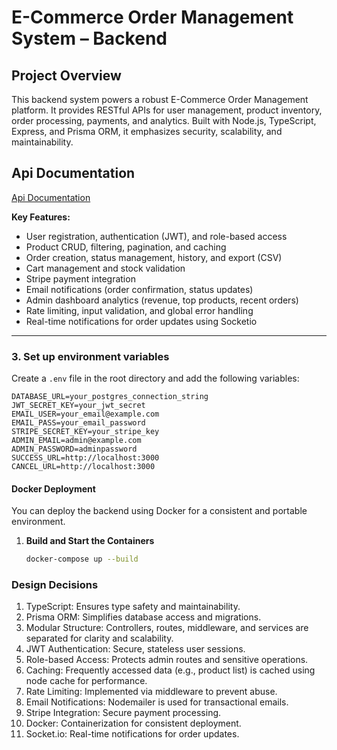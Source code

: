 # E-Commerce Order Management System – Backend

## Project Overview

This backend system powers a robust E-Commerce Order Management platform. It provides RESTful APIs for user management, product inventory, order processing, payments, and analytics. Built with Node.js, TypeScript, Express, and Prisma ORM, it emphasizes security, scalability, and maintainability.

## Api Documentation
[Api Documentation](https://documenter.getpostman.com/view/37843029/2sB2cd5yZS#774b12d5-d5e8-447e-a2a5-9ad21c39633d)

**Key Features:**
- User registration, authentication (JWT), and role-based access
- Product CRUD, filtering, pagination, and caching
- Order creation, status management, history, and export (CSV)
- Cart management and stock validation
- Stripe payment integration
- Email notifications (order confirmation, status updates)
- Admin dashboard analytics (revenue, top products, recent orders)
- Rate limiting, input validation, and global error handling
- Real-time notifications for order updates using Socketio

---

### 3. Set up environment variables

Create a `.env` file in the root directory and add the following variables:

```env
DATABASE_URL=your_postgres_connection_string
JWT_SECRET_KEY=your_jwt_secret
EMAIL_USER=your_email@example.com
EMAIL_PASS=your_email_password
STRIPE_SECRET_KEY=your_stripe_key
ADMIN_EMAIL=admin@example.com
ADMIN_PASSWORD=adminpassword
SUCCESS_URL=http://localhost:3000
CANCEL_URL=http://localhost:3000
```


#### Docker Deployment

You can deploy the backend using Docker for a consistent and portable environment.

1. **Build and Start the Containers**

   ```bash
   docker-compose up --build
   ```



### Design Decisions
1. TypeScript: Ensures type safety and maintainability.
2. Prisma ORM: Simplifies database access and migrations.
3. Modular Structure: Controllers, routes, middleware, and services are separated for clarity and scalability.
4. JWT Authentication: Secure, stateless user sessions.
5. Role-based Access: Protects admin routes and sensitive operations.
6. Caching: Frequently accessed data (e.g., product list) is cached using node cache for performance.
7. Rate Limiting: Implemented via middleware to prevent abuse.
8. Email Notifications: Nodemailer is used for transactional emails.
9. Stripe Integration: Secure payment processing.
10. Docker: Containerization for consistent deployment.
11. Socket.io: Real-time notifications for order updates.
